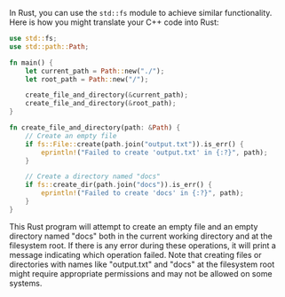 In Rust, you can use the `std::fs` module to achieve similar functionality. Here is how you might translate your C++ code into Rust:

```rust
use std::fs;
use std::path::Path;

fn main() {
    let current_path = Path::new("./");
    let root_path = Path::new("/");

    create_file_and_directory(&current_path);
    create_file_and_directory(&root_path);
}

fn create_file_and_directory(path: &Path) {
    // Create an empty file
    if fs::File::create(path.join("output.txt")).is_err() {
        eprintln!("Failed to create 'output.txt' in {:?}", path);
    }

    // Create a directory named "docs"
    if fs::create_dir(path.join("docs")).is_err() {
        eprintln!("Failed to create 'docs' in {:?}", path);
    }
}
```

This Rust program will attempt to create an empty file and an empty directory named "docs" both in the current working directory and at the filesystem root. If there is any error during these operations, it will print a message indicating which operation failed. Note that creating files or directories with names like "output.txt" and "docs" at the filesystem root might require appropriate permissions and may not be allowed on some systems.
